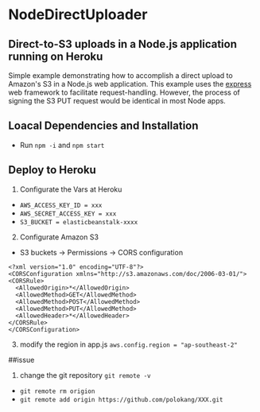 # NodeDirectUploader

## Direct-to-S3 uploads in a Node.js application running on Heroku

Simple example demonstrating how to accomplish a direct upload to Amazon's S3 in a Node.js web application.
This example uses the [express](http://expressjs.com/) web framework to facilitate request-handling. However, the process of signing the S3 PUT request would be identical in most Node apps.

## Loacal Dependencies and Installation

- Run `npm -i` and `npm start`

## Deploy to Heroku

1. Configurate the Vars at Heroku

- `AWS_ACCESS_KEY_ID = xxx`
- `AWS_SECRET_ACCESS_KEY = xxx`
- `S3_BUCKET = elasticbeanstalk-xxxx`

2. Configurate Amazon S3

- S3 buckets -> Permissions -> CORS configuration

```
<?xml version="1.0" encoding="UTF-8"?>
<CORSConfiguration xmlns="http://s3.amazonaws.com/doc/2006-03-01/">
<CORSRule>
  <AllowedOrigin>*</AllowedOrigin>
  <AllowedMethod>GET</AllowedMethod>
  <AllowedMethod>POST</AllowedMethod>
  <AllowedMethod>PUT</AllowedMethod>
  <AllowedHeader>*</AllowedHeader>
</CORSRule>
</CORSConfiguration>
```

3. modify the region in app.js
   `aws.config.region = "ap-southeast-2"`

##issue

1. change the git repository `git remote -v`

- `git remote rm origion`
- `git remote add origin https://github.com/polokang/XXX.git`
